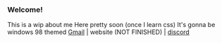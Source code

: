 ### Welcome!
This is a wip about me
Here pretty soon (once I learn css) It's gonna be windows 98 themed
[Gmail](commissions.lerb.games@gmail.com) | website (NOT FINISHED) | [discord](https://discord.com/users/579852985363070977)
